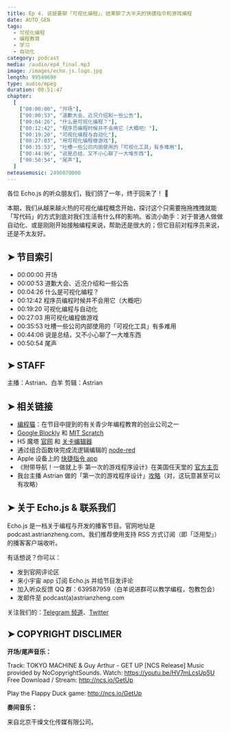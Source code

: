 ```yaml
---
title: Ep 4. 说是要聊「可视化编程」，结果聊了大半天的快捷指令和游戏编程
date: AUTO_GEN
tags:
  - 可视化编程
  - 编程教育
  - 学习
  - 自动化
category: podcast
media: /audio/ep4_final.mp3
image: /images/echo.js.logo.jpg
length: 99549690
type: audio/mpeg
duration: 00:51:47
chapter:
  [
    ["00:00:00", "开场"],
    ["00:00:53", "道歉大会、近况介绍和一些公告"],
    ["00:04:26", "什么是可视化编程？"],
    ["00:12:42", "程序员编程时候并不会用它（大概吧）"],
    ["00:19:20", "可视化编程与自动化"],
    ["00:27:03", "用可视化编程做游戏"],
    ["00:35:53", "吐槽一些公司内部使用的「可视化工具」有多难用"],
    ["00:44:06", "说是总结，又不小心聊了一大堆东西"],
    ["00:50:54", "尾声"],
  ]
neteasemusic: 2490070000
---
```


各位 Echo.js 的听众朋友们，我们鸽了一年，终于回来了！ 🙇

本期，我们从越来越火热的可视化编程概念开始，探讨这个只需要拖拖拽拽就能「写代码」的方式到底对我们生活有什么样的影响。省流小助手：对于普通人做做自动化、或是刚刚开始接触编程来说，帮助还是很大的；但它目前对程序员来说，还是不太友好。

## ➤ 节目索引

- 00:00:00 开场
- 00:00:53 道歉大会、近况介绍和一些公告
- 00:04:26 什么是可视化编程？
- 00:12:42 程序员编程时候并不会用它（大概吧）
- 00:19:20 可视化编程与自动化
- 00:27:03 用可视化编程做游戏
- 00:35:53 吐槽一些公司内部使用的「可视化工具」有多难用
- 00:44:06 说是总结，又不小心聊了一大堆东西
- 00:50:54 尾声


## ➤ STAFF

主播：Astrian、白羊
剪辑：Astrian

## ➤ 相关链接

- [编程猫](https://codemao.cn/)：在节目中提到的有关青少年编程教育的创业公司之一
- [Google Blockly](https://developers.google.com/blockly) 和 [MIT Scratch](https://scratch.mit.edu/)
- H5 魔塔 [官网](https://h5mota.com/) 和 [关卡编辑器](https://github.com/ckcz123/mota-js)
- 通过组合函数块完成流逻辑编辑的 [node-red](https://nodered.org/)
- Apple 设备上的 [快捷指令 app](https://apps.apple.com/cn/app/%E5%BF%AB%E6%8D%B7%E6%8C%87%E4%BB%A4/id915249334)
- 《附带导航！一做就上手 第一次的游戏程序设计》在美国任天堂的 [官方主页](https://www.nintendo.com/games/detail/game-builder-garage-switch/)
- 我台主播 Astrian 做的「第一次的游戏程序设计」[攻略](https://www.bilibili.com/video/av716022893/)（对，这玩意甚至可以有攻略）

## ➤ 关于 Echo.js & 联系我们

Echo.js 是一档关于编程与开发的播客节目。官网地址是 podcast.astrianzheng.com。我们推荐使用支持 RSS 方式订阅（即「泛用型」）的播客客户端收听。

有话想说？你可以：

- 发到官网评论区
- 来小宇宙 app 订阅 Echo.js 并给节目发评论
- 加入听众反馈 QQ 群：639587959（白羊说进群可以教学编程，包教包会）
- 发邮件至 podcast(a)astrianzheng.com

关注我们的：[Telegram 频道](https://t.me/echojspodcast)、[Twitter](https://twitter.com/echojspodcast)

## ➤ COPYRIGHT DISCLIMER

**开场/尾声音乐：**

Track: TOKYO MACHINE & Guy Arthur - GET UP [NCS Release]
Music provided by NoCopyrightSounds.
Watch: https://youtu.be/HV7mLcsUp5U
Free Download / Stream: http://ncs.io/GetUp

Play the Flappy Duck game: http://ncs.io/GetUp

**奏间音乐：**

来自北京干燥文化传媒有限公司。

